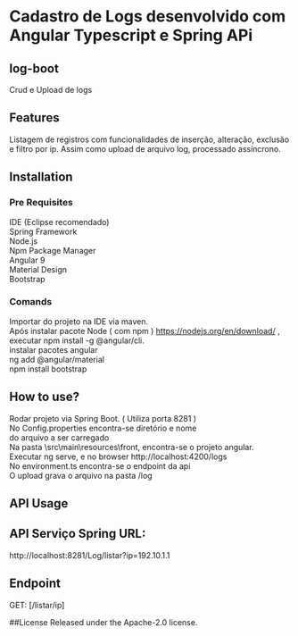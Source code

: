  
# Cadastro de Logs desenvolvido com Angular Typescript e Spring APi

## log-boot
Crud e Upload de logs

## Features
Listagem de registros com funcionalidades de inserção, alteração, exclusão e filtro por ip.
Assim como upload de arquivo log, processado assíncrono.

## Installation
### Pre Requisites
IDE (Eclipse recomendado)<br>
Spring Framework<br>
Node.js<br>
Npm Package Manager<br>
Angular 9 <br>
Material Design <br>
Bootstrap <br>

### Comands
Importar do projeto na IDE via maven.<br>
Após instalar pacote Node ( com npm ) https://nodejs.org/en/download/ , <br>
executar npm install -g @angular/cli. <br>
instalar pacotes angular  <br>
ng add @angular/material <br>
npm install bootstrap <br>

## How to use?
Rodar projeto via Spring Boot. ( Utiliza porta 8281 ) <br>
No Config.properties encontra-se diretório e nome  <br>
do arquivo a ser carregado <br>
Na pasta \src\main\resources\front, encontra-se o projeto angular.<br>
Executar ng serve, e no browser http://localhost:4200/logs  <br>
No environment.ts encontra-se o endpoint da api <br>
O upload grava o arquivo na pasta /log

## API Usage
## API Serviço Spring URL: 
http://localhost:8281/Log/listar?ip=192.10.1.1

## Endpoint
 GET: [/listar/ip]
 
##License
Released under the Apache-2.0 license.
